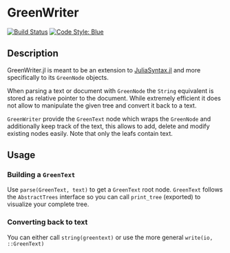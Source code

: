 # GreenWriter

[![Build Status](https://github.com/theogf/GreenWriter.jl/actions/workflows/CI.yml/badge.svg?branch=main)](https://github.com/theogf/GreenWriter.jl/actions/workflows/CI.yml?query=branch%3Amain)
[![Code Style: Blue](https://img.shields.io/badge/code%20style-blue-4495d1.svg)](https://github.com/invenia/BlueStyle)

## Description

GreenWriter.jl is meant to be an extension to [JuliaSyntax.jl](https://github.com/JuliaLang/JuliaSyntax.jl) and more specifically to its `GreenNode` objects.

When parsing a text or document with `GreenNode` the `String` equivalent is stored as relative pointer to the document.
While extremely efficient it does not allow to manipulate the given tree and convert it back to a text.

`GreenWriter` provide the `GreenText` node which wraps the `GreenNode` and additionally keep track of the text, this allows to add, delete and modify existing nodes easily.
Note that only the leafs contain text.

## Usage

### Building a `GreenText`

Use `parse(GreenText, text)` to get a `GreenText` root node.
`GreenText` follows the `AbstractTrees` interface so you can call `print_tree` (exported) to visualize your complete tree.

### Converting back to text

You can either call `string(greentext)` or use the more general `write(io, ::GreenText)`
